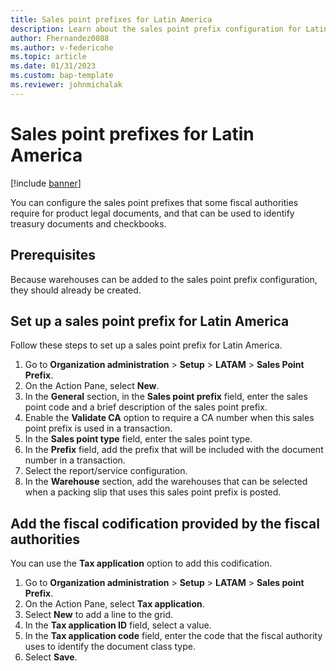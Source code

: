 ```yaml
---
title: Sales point prefixes for Latin America
description: Learn about the sales point prefix configuration for Latin America, including prerequisites and an outline on setting up sales point prefixes.
author: Fhernandez0088
ms.author: v-federicohe 
ms.topic: article
ms.date: 01/31/2023
ms.custom: bap-template
ms.reviewer: johnmichalak
---
```


# Sales point prefixes for Latin America

[!include [banner](../../includes/banner.md)]

You can configure the sales point prefixes that some fiscal authorities require for product legal documents, and that can be used to identify treasury documents and checkbooks.

## Prerequisites

Because warehouses can be added to the sales point prefix configuration, they should already be created.

## Set up a sales point prefix for Latin America

Follow these steps to set up a sales point prefix for Latin America.

1. Go to **Organization administration** \> **Setup** \> **LATAM** \> **Sales Point Prefix**.
2. On the Action Pane, select **New**.
3. In the **General** section, in the **Sales point prefix** field, enter the sales point code and a brief description of the sales point prefix.
4. Enable the **Validate CA** option to require a CA number when this sales point prefix is used in a transaction.
5. In the **Sales point type** field, enter the sales point type.
6. In the **Prefix** field, add the prefix that will be included with the document number in a transaction.
7. Select the report/service configuration.
8. In the **Warehouse** section, add the warehouses that can be selected when a packing slip that uses this sales point prefix is posted.

## Add the fiscal codification provided by the fiscal authorities

You can use the **Tax application** option to add this codification.

1. Go to **Organization administration** \> **Setup** \> **LATAM** \> **Sales point Prefix**.
2. On the Action Pane, select **Tax application**.
3. Select **New** to add a line to the grid.
4. In the **Tax application ID** field, select a value.
5. In the **Tax application code** field, enter the code that the fiscal authority uses to identify the document class type.
6. Select **Save**.
